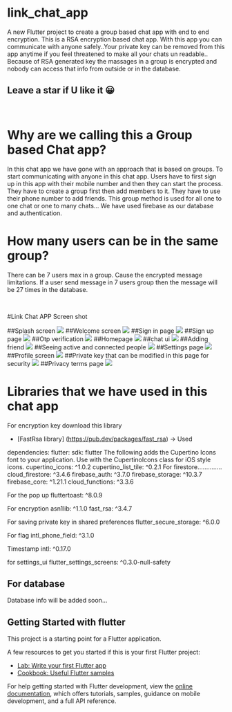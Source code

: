 # link_chat_app

A new Flutter project to create a group based chat app with end to end encryption. This is a RSA encryption based chat app.
With this app you can communicate with anyone safely..Your private key can be removed from this app anytime if you feel threatened to make all your chats un readable..
Because of RSA generated key the massages in a group is encrypted and nobody can access that info from outside or in the database.

## Leave a star if U like it 😀
<br>

# Why are we calling this a Group based Chat app?

In this chat app we have gone with an approach that is based on groups. To start communicating with anyone in this chat app. Users have to first sign up in this app with their mobile number and then they can start the process.
They have to create a group first then add members to it. They have to use their phone number to add friends.
This group method is used for all one to one chat or one to many chats…
We have used firebase as our database and authentication.

# How many users can be in the same group?

There can be  7 users max in a group. Cause  the encrypted message limitations. If a user send message in 7 users group then the message will be 27 times in the database.

<br>

#Link Chat APP Screen shot 

##Splash screen
![](screenshots/1.png)
##Welcome screen
![](screenshots/2.png)
##Sign in page
![](screenshots/3.png)
##Sign up page
![](screenshots/4.png)
##Otp verification
![](screenshots/5.png)
##Homepage
![](screenshots/6.png)
##chat ui
![](screenshots/7.png)
##Adding friend
![](screenshots/8.png)
##Seeing active and connected people
![](screenshots/9.png)
##Settings page
![](screenshots/10.png)
##Profile screen
![](screenshots/11.png)
##Private key that can be modified in this page for security
![](screenshots/12.png)
##Privacy terms page
![](screenshots/13.png)
<br>

# Libraries that we have used in this chat app 

For encryption key download this library
- [FastRsa library] (https://pub.dev/packages/fast_rsa)  → Used


dependencies:
flutter:
sdk: flutter
The following adds the Cupertino Icons font to your application.
Use with the CupertinoIcons class for iOS style icons.
cupertino_icons: ^1.0.2
cupertino_list_tile: ^0.2.1
For firestore…………..
cloud_firestore: ^3.4.6
firebase_auth: ^3.7.0
firebase_storage: ^10.3.7
firebase_core: ^1.21.1
cloud_functions: ^3.3.6

For the pop up
fluttertoast: ^8.0.9

For encryption
asn1lib: ^1.1.0
fast_rsa: ^3.4.7

For saving private key in shared preferences
flutter_secure_storage: ^6.0.0

For flag
intl_phone_field: ^3.1.0

Timestamp
intl: ^0.17.0

for settings_ui
flutter_settings_screens: ^0.3.0-null-safety

## For database

Database info will be added soon…

## Getting Started with flutter

This project is a starting point for a Flutter application.

A few resources to get you started if this is your first Flutter project:

- [Lab: Write your first Flutter app](https://docs.flutter.dev/get-started/codelab)
- [Cookbook: Useful Flutter samples](https://docs.flutter.dev/cookbook)

For help getting started with Flutter development, view the
[online documentation](https://docs.flutter.dev/), which offers tutorials,
samples, guidance on mobile development, and a full API reference.



